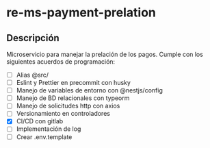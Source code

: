 # re-ms-payment-prelation

## Descripción

Microservicio para manejar la prelación de los pagos.
Cumple con los siguientes acuerdos de programación:

- [ ] Alias @src/
- [ ] Eslint y Prettier en precommit con husky
- [ ] Manejo de variables de entorno con @nestjs/config
- [ ] Manejo de BD relacionales con typeorm
- [ ] Manejo de solicitudes http con axios
- [ ] Versionamiento en controladores
- [x] CI/CD con gitlab
- [ ] Implementación de log
- [ ] Crear .env.template
